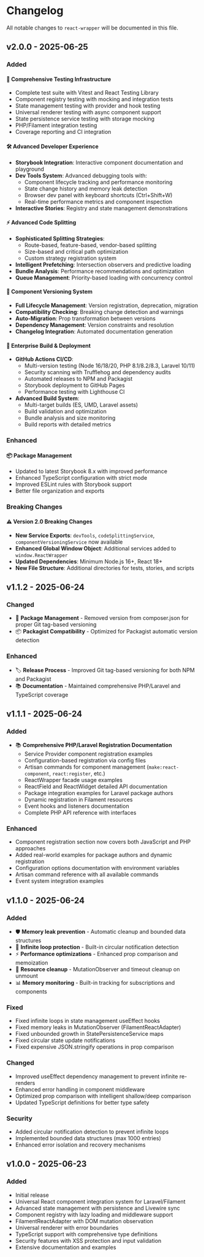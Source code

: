 # Changelog

All notable changes to `react-wrapper` will be documented in this file.

## v2.0.0 - 2025-06-25

### Added

#### 🧪 **Comprehensive Testing Infrastructure**
- Complete test suite with Vitest and React Testing Library
- Component registry testing with mocking and integration tests
- State management testing with provider and hook testing
- Universal renderer testing with async component support
- State persistence service testing with storage mocking
- PHP/Filament integration testing
- Coverage reporting and CI integration

#### 🛠️ **Advanced Developer Experience**
- **Storybook Integration**: Interactive component documentation and playground
- **Dev Tools System**: Advanced debugging tools with:
  - Component lifecycle tracking and performance monitoring
  - State change history and memory leak detection
  - Browser dev panel with keyboard shortcuts (Ctrl+Shift+W)
  - Real-time performance metrics and component inspection
- **Interactive Stories**: Registry and state management demonstrations

#### ⚡ **Advanced Code Splitting**
- **Sophisticated Splitting Strategies**:
  - Route-based, feature-based, vendor-based splitting
  - Size-based and critical path optimization
  - Custom strategy registration system
- **Intelligent Prefetching**: Intersection observers and predictive loading
- **Bundle Analysis**: Performance recommendations and optimization
- **Queue Management**: Priority-based loading with concurrency control

#### 🔄 **Component Versioning System**
- **Full Lifecycle Management**: Version registration, deprecation, migration
- **Compatibility Checking**: Breaking change detection and warnings
- **Auto-Migration**: Prop transformation between versions
- **Dependency Management**: Version constraints and resolution
- **Changelog Integration**: Automated documentation generation

#### 🚀 **Enterprise Build & Deployment**
- **GitHub Actions CI/CD**:
  - Multi-version testing (Node 16/18/20, PHP 8.1/8.2/8.3, Laravel 10/11)
  - Security scanning with Trufflehog and dependency audits
  - Automated releases to NPM and Packagist
  - Storybook deployment to GitHub Pages
  - Performance testing with Lighthouse CI
- **Advanced Build System**:
  - Multi-target builds (ES, UMD, Laravel assets)
  - Build validation and optimization
  - Bundle analysis and size monitoring
  - Build reports with detailed metrics

### Enhanced

#### 📦 **Package Management**
- Updated to latest Storybook 8.x with improved performance
- Enhanced TypeScript configuration with strict mode
- Improved ESLint rules with Storybook support
- Better file organization and exports

### Breaking Changes

#### ⚠️ **Version 2.0 Breaking Changes**
- **New Service Exports**: `devTools`, `codeSplittingService`, `componentVersioningService` now available
- **Enhanced Global Window Object**: Additional services added to `window.ReactWrapper`
- **Updated Dependencies**: Minimum Node.js 16+, React 18+
- **New File Structure**: Additional directories for tests, stories, and scripts

## v1.1.2 - 2025-06-24

### Changed
- 🔧 **Package Management** - Removed version from composer.json for proper Git tag-based versioning
- 📦 **Packagist Compatibility** - Optimized for Packagist automatic version detection

### Enhanced
- 🏷️ **Release Process** - Improved Git tag-based versioning for both NPM and Packagist
- 📚 **Documentation** - Maintained comprehensive PHP/Laravel and TypeScript coverage

## v1.1.1 - 2025-06-24

### Added
- 📚 **Comprehensive PHP/Laravel Registration Documentation**
  - Service Provider component registration examples
  - Configuration-based registration via config files
  - Artisan commands for component management (`make:react-component`, `react:register`, etc.)
  - ReactWrapper facade usage examples
  - ReactField and ReactWidget detailed API documentation
  - Package integration examples for Laravel package authors
  - Dynamic registration in Filament resources
  - Event hooks and listeners documentation
  - Complete PHP API reference with interfaces

### Enhanced
- Component registration section now covers both JavaScript and PHP approaches
- Added real-world examples for package authors and dynamic registration
- Configuration options documentation with environment variables
- Artisan command reference with all available commands
- Event system integration examples

## v1.1.0 - 2025-06-24

### Added
- 🛡️ **Memory leak prevention** - Automatic cleanup and bounded data structures
- 🚫 **Infinite loop protection** - Built-in circular notification detection
- ⚡ **Performance optimizations** - Enhanced prop comparison and memoization
- 🧹 **Resource cleanup** - MutationObserver and timeout cleanup on unmount
- 📊 **Memory monitoring** - Built-in tracking for subscriptions and components

### Fixed
- Fixed infinite loops in state management useEffect hooks
- Fixed memory leaks in MutationObserver (FilamentReactAdapter)
- Fixed unbounded growth in StatePersistenceService maps
- Fixed circular state update notifications
- Fixed expensive JSON.stringify operations in prop comparison

### Changed
- Improved useEffect dependency management to prevent infinite re-renders
- Enhanced error handling in component middleware
- Optimized prop comparison with intelligent shallow/deep comparison
- Updated TypeScript definitions for better type safety

### Security
- Added circular notification detection to prevent infinite loops
- Implemented bounded data structures (max 1000 entries)
- Enhanced error isolation and recovery mechanisms

## v1.0.0 - 2025-06-23

### Added
- Initial release
- Universal React component integration system for Laravel/Filament
- Advanced state management with persistence and Livewire sync
- Component registry with lazy loading and middleware support
- FilamentReactAdapter with DOM mutation observation
- Universal renderer with error boundaries
- TypeScript support with comprehensive type definitions
- Security features with XSS protection and input validation
- Extensive documentation and examples